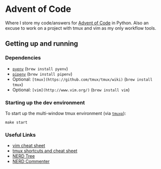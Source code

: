 # Advent of Code

Where I store my code/answers for [Advent of Code](http://adventofcode.com/) in Python. Also an excuse to work on a project with tmux and vim as my only
workflow tools.

## Getting up and running

### Dependencies
* [`pyenv`](https://github.com/yyuu/pyenv) (`brew install pyenv`)
* [`pipenv`](https://github.com/kennethreitz/pipenv) (`brew install pipenv`)
* Optional: `[tmux](https://github.com/tmux/tmux/wiki)` (`brew install tmux`)
* Optional: `[vim](http://www.vim.org/)` (`brew install vim`)

### Starting up the dev environment

To start up the multi-window tmux environment (via [`tmuxp`](https://github.com/tony/tmuxp)):

    make start

### Useful Links

* [vim cheat sheet](http://vim.rtorr.com/)
* [tmux shortcuts and cheat sheet](https://gist.github.com/MohamedAlaa/2961058)
* [NERD Tree](https://github.com/scrooloose/nerdtree/blob/master/doc/NERD_tree.txt)
* [NERD Commenter](https://github.com/scrooloose/nerdcommenter)
